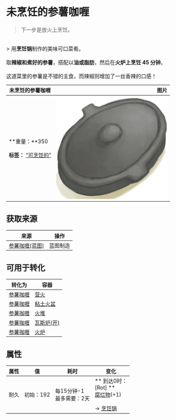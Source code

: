 # 未烹饪的参薯咖喱  
> 下一步是放火上烹饪。  
<br>  
> 用<b>烹饪锅</b>制作的美味可口菜肴。<br><br>取<b>辣椒和煮好的参薯</b>，搭配以<b>油或脂肪</b>，然后在<b>火炉上烹饪 45 分钟</b>。<br><br>这道菜里的参薯是不错的主食，而辣椒则增加了一丝香辣的口感！  
  
  未烹饪的参薯咖喱  |   图片   
 ----  |  ----:   
 **重量：**350<br><br>**标签：**	[“可烹饪的”](tag_Cookable.md)  |  <img decoding="async" src="Sprite/CookingPotClosed.png" href="a.md" style="max-width:300px;max-height:300px;">   
  
## 获取来源  
来源  |  操作  
----  |  ----  
[参薯咖喱(蓝图)](Bp_YamCurry.md)  |  蓝图制造  
## 可用于转化  
转化为  |  容器  
----  |  ----  
[参薯咖喱](YamCurry.md)  |  [营火](Campfire.md)  
[参薯咖喱](YamCurry.md)  |  [粘土火盆](ClayFirePit.md)  
[参薯咖喱](YamCurry.md)  |  [火堆](Fire.md)  
[参薯咖喱](YamCurry.md)  |  [瓦斯炉(开)](GasCookerOn.md)  
[参薯咖喱](YamCurry.md)  |  [火炉](Stove.md)  
## 属性   
属性  |  值  |  耗时  |  变化  
----  |  ----  |  ----  |  ----  
耐久  |  初始：192  |  每15分钟-1<br>最多需要：2天  |  ** 到达0时： **<br>** [Rot] **<br>  [腐烂物](RottenRemains.md)(+1)<br><br>→ [烹饪锅](CookingPot.md)  

